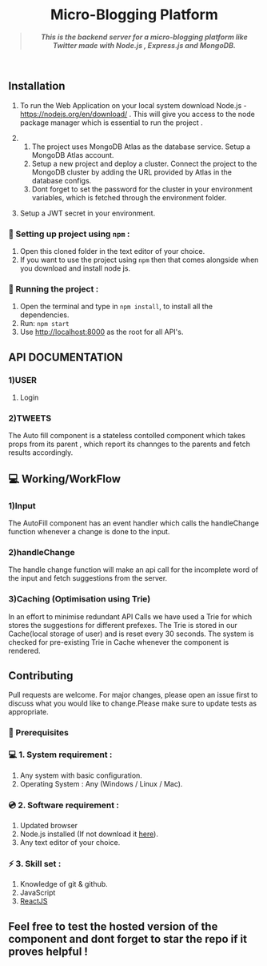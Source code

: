 <h1 align="center">
    Micro-Blogging Platform
</h1>

<blockquote align="center">
  <b><i>
        This is the backend server for a micro-blogging platform like Twitter made with Node.js , Express.js and MongoDB.
  </i></b>
</blockquote>

<br/>

## Installation

1. To run the Web Application on your local system download Node.js - https://nodejs.org/en/download/ . This will give you access to the node package manager which is essential to run the project .

2.  1. The project uses MongoDB Atlas as the database service. Setup a MongoDB Atlas account. 
    2. Setup a new project and deploy a cluster. Connect the project to the MongoDB cluster by adding the URL provided by Atlas in the database configs. 
    3. Dont forget to set the password for the cluster in your environment variables, which is fetched through the environment folder.

3. Setup a JWT secret in your environment.


### 📌 Setting up project using `npm` :

1. Open this cloned folder in the text editor of your choice.
2. If you want to use the project using `npm` then that comes alongside when you download and install node js.

### 🚩 Running the project  :

1. Open the terminal and type in `npm install`, to install all the dependencies.
2. Run: `npm start`
3. Use [http://localhost:8000](http://localhost:8000) as the root for all API's.


## API DOCUMENTATION 

### 1)USER  

1. Login 



### 2)TWEETS
The Auto fill component is a stateless contolled component which takes props from its parent , which report its channges to the parents and fetch results accordingly.



## 💻 Working/WorkFlow

### 1)Input
The AutoFill component has an event handler which calls the handleChange function whenever a change is done to the input.


### 2)handleChange 
The handle change function will make an api call for the incomplete word of the input and fetch suggestions from the server.


### 3)Caching (Optimisation using Trie)
In an effort to minimise redundant API Calls we have used a Trie for which stores the suggestions for different prefexes. The Trie is stored in our Cache(local storage of user) and is reset every 30 seconds. The system is checked for pre-existing Trie in Cache whenever the component is rendered.  

## Contributing
Pull requests are welcome. For major changes, please open an issue first to discuss what you would like to change.Please make sure to update tests as appropriate.
### 📌 Prerequisites

### 💻 1. System requirement :

1. Any system with basic configuration.
2. Operating System : Any (Windows / Linux / Mac).

### 💿 2. Software requirement :

1. Updated browser
2. Node.js installed (If not download it [here](https://nodejs.org/en/download/)).
3. Any text editor of your choice.

### ⚡ 3. Skill set :

1. Knowledge of git & github.
2. JavaScript
3. [ReactJS](https://reactjs.org/)

## Feel free to test the hosted  version of the component and dont forget to star the repo if it proves helpful !


